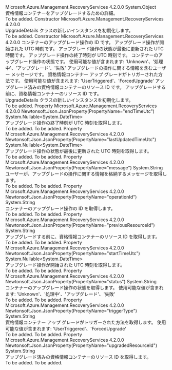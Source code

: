 <Type Name="UpgradeDetails" FullName="Microsoft.Azure.Management.RecoveryServices.Models.UpgradeDetails">
  <TypeSignature Language="C#" Value="public class UpgradeDetails" />
  <TypeSignature Language="ILAsm" Value=".class public auto ansi beforefieldinit UpgradeDetails extends System.Object" />
  <TypeSignature Language="DocId" Value="T:Microsoft.Azure.Management.RecoveryServices.Models.UpgradeDetails" />
  <TypeSignature Language="VB.NET" Value="Public Class UpgradeDetails" />
  <TypeSignature Language="F#" Value="type UpgradeDetails = class" />
  <AssemblyInfo>
    <AssemblyName>Microsoft.Azure.Management.RecoveryServices</AssemblyName>
    <AssemblyVersion>4.2.0.0</AssemblyVersion>
  </AssemblyInfo>
  <Base>
    <BaseTypeName>System.Object</BaseTypeName>
  </Base>
  <Interfaces />
  <Docs>
    <summary>
            資格情報コンテナーをアップグレードするための詳細。
            </summary>
    <remarks>To be added.</remarks>
  </Docs>
  <Members>
    <Member MemberName=".ctor">
      <MemberSignature Language="C#" Value="public UpgradeDetails ();" />
      <MemberSignature Language="ILAsm" Value=".method public hidebysig specialname rtspecialname instance void .ctor() cil managed" />
      <MemberSignature Language="DocId" Value="M:Microsoft.Azure.Management.RecoveryServices.Models.UpgradeDetails.#ctor" />
      <MemberSignature Language="VB.NET" Value="Public Sub New ()" />
      <MemberType>Constructor</MemberType>
      <AssemblyInfo>
        <AssemblyName>Microsoft.Azure.Management.RecoveryServices</AssemblyName>
        <AssemblyVersion>4.2.0.0</AssemblyVersion>
      </AssemblyInfo>
      <Parameters />
      <Docs>
        <summary>
            UpgradeDetails クラスの新しいインスタンスを初期化します。
            </summary>
        <remarks>To be added.</remarks>
      </Docs>
    </Member>
    <Member MemberName=".ctor">
      <MemberSignature Language="C#" Value="public UpgradeDetails (string operationId = null, Nullable&lt;DateTime&gt; startTimeUtc = null, Nullable&lt;DateTime&gt; lastUpdatedTimeUtc = null, Nullable&lt;DateTime&gt; endTimeUtc = null, string status = null, string message = null, string triggerType = null, string upgradedResourceId = null, string previousResourceId = null);" />
      <MemberSignature Language="ILAsm" Value=".method public hidebysig specialname rtspecialname instance void .ctor(string operationId, valuetype System.Nullable`1&lt;valuetype System.DateTime&gt; startTimeUtc, valuetype System.Nullable`1&lt;valuetype System.DateTime&gt; lastUpdatedTimeUtc, valuetype System.Nullable`1&lt;valuetype System.DateTime&gt; endTimeUtc, string status, string message, string triggerType, string upgradedResourceId, string previousResourceId) cil managed" />
      <MemberSignature Language="DocId" Value="M:Microsoft.Azure.Management.RecoveryServices.Models.UpgradeDetails.#ctor(System.String,System.Nullable{System.DateTime},System.Nullable{System.DateTime},System.Nullable{System.DateTime},System.String,System.String,System.String,System.String,System.String)" />
      <MemberSignature Language="VB.NET" Value="Public Sub New (Optional operationId As String = null, Optional startTimeUtc As Nullable(Of DateTime) = null, Optional lastUpdatedTimeUtc As Nullable(Of DateTime) = null, Optional endTimeUtc As Nullable(Of DateTime) = null, Optional status As String = null, Optional message As String = null, Optional triggerType As String = null, Optional upgradedResourceId As String = null, Optional previousResourceId As String = null)" />
      <MemberSignature Language="F#" Value="new Microsoft.Azure.Management.RecoveryServices.Models.UpgradeDetails : string * Nullable&lt;DateTime&gt; * Nullable&lt;DateTime&gt; * Nullable&lt;DateTime&gt; * string * string * string * string * string -&gt; Microsoft.Azure.Management.RecoveryServices.Models.UpgradeDetails" Usage="new Microsoft.Azure.Management.RecoveryServices.Models.UpgradeDetails (operationId, startTimeUtc, lastUpdatedTimeUtc, endTimeUtc, status, message, triggerType, upgradedResourceId, previousResourceId)" />
      <MemberType>Constructor</MemberType>
      <AssemblyInfo>
        <AssemblyName>Microsoft.Azure.Management.RecoveryServices</AssemblyName>
        <AssemblyVersion>4.2.0.0</AssemblyVersion>
      </AssemblyInfo>
      <Parameters>
        <Parameter Name="operationId" Type="System.String" />
        <Parameter Name="startTimeUtc" Type="System.Nullable&lt;System.DateTime&gt;" />
        <Parameter Name="lastUpdatedTimeUtc" Type="System.Nullable&lt;System.DateTime&gt;" />
        <Parameter Name="endTimeUtc" Type="System.Nullable&lt;System.DateTime&gt;" />
        <Parameter Name="status" Type="System.String" />
        <Parameter Name="message" Type="System.String" />
        <Parameter Name="triggerType" Type="System.String" />
        <Parameter Name="upgradedResourceId" Type="System.String" />
        <Parameter Name="previousResourceId" Type="System.String" />
      </Parameters>
      <Docs>
        <param name="operationId">コンテナーのアップグレード操作の ID です。</param>
        <param name="startTimeUtc">アップグレード操作が開始された UTC 時刻です。</param>
        <param name="lastUpdatedTimeUtc">アップグレード操作の状態が最後に更新された UTC 時間です。</param>
        <param name="endTimeUtc">アップグレード操作の終了時刻が UTC 時刻です。</param>
        <param name="status">コンテナーのアップグレード操作の状態です。
            使用可能な値が含まれます: 'Unknown'、'処理中'、'アップグレード'、'失敗'</param>
        <param name="message">アップグレードの操作に関する情報を含むユーザー メッセージです。</param>
        <param name="triggerType">資格情報コンテナー アップ グレードがトリガーされた方法です。 使用可能な値が含まれます: 'UserTriggered'、'ForcedUpgrade'</param>
        <param name="upgradedResourceId">アップグレード済みの資格情報コンテナーのリソース ID です。</param>
        <param name="previousResourceId">アップグレードする前に、資格情報コンテナーのリソース ID です。</param>
        <summary>
            UpgradeDetails クラスの新しいインスタンスを初期化します。
            </summary>
        <remarks>To be added.</remarks>
      </Docs>
    </Member>
    <Member MemberName="EndTimeUtc">
      <MemberSignature Language="C#" Value="public Nullable&lt;DateTime&gt; EndTimeUtc { get; }" />
      <MemberSignature Language="ILAsm" Value=".property instance valuetype System.Nullable`1&lt;valuetype System.DateTime&gt; EndTimeUtc" />
      <MemberSignature Language="DocId" Value="P:Microsoft.Azure.Management.RecoveryServices.Models.UpgradeDetails.EndTimeUtc" />
      <MemberSignature Language="VB.NET" Value="Public ReadOnly Property EndTimeUtc As Nullable(Of DateTime)" />
      <MemberSignature Language="F#" Value="member this.EndTimeUtc : Nullable&lt;DateTime&gt;" Usage="Microsoft.Azure.Management.RecoveryServices.Models.UpgradeDetails.EndTimeUtc" />
      <MemberType>Property</MemberType>
      <AssemblyInfo>
        <AssemblyName>Microsoft.Azure.Management.RecoveryServices</AssemblyName>
        <AssemblyVersion>4.2.0.0</AssemblyVersion>
      </AssemblyInfo>
      <Attributes>
        <Attribute>
          <AttributeName>Newtonsoft.Json.JsonProperty(PropertyName="endTimeUtc")</AttributeName>
        </Attribute>
      </Attributes>
      <ReturnValue>
        <ReturnType>System.Nullable&lt;System.DateTime&gt;</ReturnType>
      </ReturnValue>
      <Docs>
        <summary>
            アップグレード操作の終了時刻が UTC 時刻を取得します。
            </summary>
        <value>To be added.</value>
        <remarks>To be added.</remarks>
      </Docs>
    </Member>
    <Member MemberName="LastUpdatedTimeUtc">
      <MemberSignature Language="C#" Value="public Nullable&lt;DateTime&gt; LastUpdatedTimeUtc { get; }" />
      <MemberSignature Language="ILAsm" Value=".property instance valuetype System.Nullable`1&lt;valuetype System.DateTime&gt; LastUpdatedTimeUtc" />
      <MemberSignature Language="DocId" Value="P:Microsoft.Azure.Management.RecoveryServices.Models.UpgradeDetails.LastUpdatedTimeUtc" />
      <MemberSignature Language="VB.NET" Value="Public ReadOnly Property LastUpdatedTimeUtc As Nullable(Of DateTime)" />
      <MemberSignature Language="F#" Value="member this.LastUpdatedTimeUtc : Nullable&lt;DateTime&gt;" Usage="Microsoft.Azure.Management.RecoveryServices.Models.UpgradeDetails.LastUpdatedTimeUtc" />
      <MemberType>Property</MemberType>
      <AssemblyInfo>
        <AssemblyName>Microsoft.Azure.Management.RecoveryServices</AssemblyName>
        <AssemblyVersion>4.2.0.0</AssemblyVersion>
      </AssemblyInfo>
      <Attributes>
        <Attribute>
          <AttributeName>Newtonsoft.Json.JsonProperty(PropertyName="lastUpdatedTimeUtc")</AttributeName>
        </Attribute>
      </Attributes>
      <ReturnValue>
        <ReturnType>System.Nullable&lt;System.DateTime&gt;</ReturnType>
      </ReturnValue>
      <Docs>
        <summary>
            アップグレード操作の状態が最後に更新された UTC 時刻を取得します。
            </summary>
        <value>To be added.</value>
        <remarks>To be added.</remarks>
      </Docs>
    </Member>
    <Member MemberName="Message">
      <MemberSignature Language="C#" Value="public string Message { get; }" />
      <MemberSignature Language="ILAsm" Value=".property instance string Message" />
      <MemberSignature Language="DocId" Value="P:Microsoft.Azure.Management.RecoveryServices.Models.UpgradeDetails.Message" />
      <MemberSignature Language="VB.NET" Value="Public ReadOnly Property Message As String" />
      <MemberSignature Language="F#" Value="member this.Message : string" Usage="Microsoft.Azure.Management.RecoveryServices.Models.UpgradeDetails.Message" />
      <MemberType>Property</MemberType>
      <AssemblyInfo>
        <AssemblyName>Microsoft.Azure.Management.RecoveryServices</AssemblyName>
        <AssemblyVersion>4.2.0.0</AssemblyVersion>
      </AssemblyInfo>
      <Attributes>
        <Attribute>
          <AttributeName>Newtonsoft.Json.JsonProperty(PropertyName="message")</AttributeName>
        </Attribute>
      </Attributes>
      <ReturnValue>
        <ReturnType>System.String</ReturnType>
      </ReturnValue>
      <Docs>
        <summary>
            ユーザーが、アップグレードの操作に関する情報を格納するメッセージを取得します。
            </summary>
        <value>To be added.</value>
        <remarks>To be added.</remarks>
      </Docs>
    </Member>
    <Member MemberName="OperationId">
      <MemberSignature Language="C#" Value="public string OperationId { get; }" />
      <MemberSignature Language="ILAsm" Value=".property instance string OperationId" />
      <MemberSignature Language="DocId" Value="P:Microsoft.Azure.Management.RecoveryServices.Models.UpgradeDetails.OperationId" />
      <MemberSignature Language="VB.NET" Value="Public ReadOnly Property OperationId As String" />
      <MemberSignature Language="F#" Value="member this.OperationId : string" Usage="Microsoft.Azure.Management.RecoveryServices.Models.UpgradeDetails.OperationId" />
      <MemberType>Property</MemberType>
      <AssemblyInfo>
        <AssemblyName>Microsoft.Azure.Management.RecoveryServices</AssemblyName>
        <AssemblyVersion>4.2.0.0</AssemblyVersion>
      </AssemblyInfo>
      <Attributes>
        <Attribute>
          <AttributeName>Newtonsoft.Json.JsonProperty(PropertyName="operationId")</AttributeName>
        </Attribute>
      </Attributes>
      <ReturnValue>
        <ReturnType>System.String</ReturnType>
      </ReturnValue>
      <Docs>
        <summary>
            コンテナーのアップグレード操作の ID を取得します。
            </summary>
        <value>To be added.</value>
        <remarks>To be added.</remarks>
      </Docs>
    </Member>
    <Member MemberName="PreviousResourceId">
      <MemberSignature Language="C#" Value="public string PreviousResourceId { get; }" />
      <MemberSignature Language="ILAsm" Value=".property instance string PreviousResourceId" />
      <MemberSignature Language="DocId" Value="P:Microsoft.Azure.Management.RecoveryServices.Models.UpgradeDetails.PreviousResourceId" />
      <MemberSignature Language="VB.NET" Value="Public ReadOnly Property PreviousResourceId As String" />
      <MemberSignature Language="F#" Value="member this.PreviousResourceId : string" Usage="Microsoft.Azure.Management.RecoveryServices.Models.UpgradeDetails.PreviousResourceId" />
      <MemberType>Property</MemberType>
      <AssemblyInfo>
        <AssemblyName>Microsoft.Azure.Management.RecoveryServices</AssemblyName>
        <AssemblyVersion>4.2.0.0</AssemblyVersion>
      </AssemblyInfo>
      <Attributes>
        <Attribute>
          <AttributeName>Newtonsoft.Json.JsonProperty(PropertyName="previousResourceId")</AttributeName>
        </Attribute>
      </Attributes>
      <ReturnValue>
        <ReturnType>System.String</ReturnType>
      </ReturnValue>
      <Docs>
        <summary>
            アップグレードする前に、資格情報コンテナーのリソース ID を取得します。
            </summary>
        <value>To be added.</value>
        <remarks>To be added.</remarks>
      </Docs>
    </Member>
    <Member MemberName="StartTimeUtc">
      <MemberSignature Language="C#" Value="public Nullable&lt;DateTime&gt; StartTimeUtc { get; }" />
      <MemberSignature Language="ILAsm" Value=".property instance valuetype System.Nullable`1&lt;valuetype System.DateTime&gt; StartTimeUtc" />
      <MemberSignature Language="DocId" Value="P:Microsoft.Azure.Management.RecoveryServices.Models.UpgradeDetails.StartTimeUtc" />
      <MemberSignature Language="VB.NET" Value="Public ReadOnly Property StartTimeUtc As Nullable(Of DateTime)" />
      <MemberSignature Language="F#" Value="member this.StartTimeUtc : Nullable&lt;DateTime&gt;" Usage="Microsoft.Azure.Management.RecoveryServices.Models.UpgradeDetails.StartTimeUtc" />
      <MemberType>Property</MemberType>
      <AssemblyInfo>
        <AssemblyName>Microsoft.Azure.Management.RecoveryServices</AssemblyName>
        <AssemblyVersion>4.2.0.0</AssemblyVersion>
      </AssemblyInfo>
      <Attributes>
        <Attribute>
          <AttributeName>Newtonsoft.Json.JsonProperty(PropertyName="startTimeUtc")</AttributeName>
        </Attribute>
      </Attributes>
      <ReturnValue>
        <ReturnType>System.Nullable&lt;System.DateTime&gt;</ReturnType>
      </ReturnValue>
      <Docs>
        <summary>
            アップグレード操作が開始された UTC 時刻を取得します。
            </summary>
        <value>To be added.</value>
        <remarks>To be added.</remarks>
      </Docs>
    </Member>
    <Member MemberName="Status">
      <MemberSignature Language="C#" Value="public string Status { get; }" />
      <MemberSignature Language="ILAsm" Value=".property instance string Status" />
      <MemberSignature Language="DocId" Value="P:Microsoft.Azure.Management.RecoveryServices.Models.UpgradeDetails.Status" />
      <MemberSignature Language="VB.NET" Value="Public ReadOnly Property Status As String" />
      <MemberSignature Language="F#" Value="member this.Status : string" Usage="Microsoft.Azure.Management.RecoveryServices.Models.UpgradeDetails.Status" />
      <MemberType>Property</MemberType>
      <AssemblyInfo>
        <AssemblyName>Microsoft.Azure.Management.RecoveryServices</AssemblyName>
        <AssemblyVersion>4.2.0.0</AssemblyVersion>
      </AssemblyInfo>
      <Attributes>
        <Attribute>
          <AttributeName>Newtonsoft.Json.JsonProperty(PropertyName="status")</AttributeName>
        </Attribute>
      </Attributes>
      <ReturnValue>
        <ReturnType>System.String</ReturnType>
      </ReturnValue>
      <Docs>
        <summary>
            コンテナーのアップグレード操作の状態を取得します。 使用可能な値が含まれます: 'Unknown'、'処理中'、'アップグレード'、'失敗'
            </summary>
        <value>To be added.</value>
        <remarks>To be added.</remarks>
      </Docs>
    </Member>
    <Member MemberName="TriggerType">
      <MemberSignature Language="C#" Value="public string TriggerType { get; }" />
      <MemberSignature Language="ILAsm" Value=".property instance string TriggerType" />
      <MemberSignature Language="DocId" Value="P:Microsoft.Azure.Management.RecoveryServices.Models.UpgradeDetails.TriggerType" />
      <MemberSignature Language="VB.NET" Value="Public ReadOnly Property TriggerType As String" />
      <MemberSignature Language="F#" Value="member this.TriggerType : string" Usage="Microsoft.Azure.Management.RecoveryServices.Models.UpgradeDetails.TriggerType" />
      <MemberType>Property</MemberType>
      <AssemblyInfo>
        <AssemblyName>Microsoft.Azure.Management.RecoveryServices</AssemblyName>
        <AssemblyVersion>4.2.0.0</AssemblyVersion>
      </AssemblyInfo>
      <Attributes>
        <Attribute>
          <AttributeName>Newtonsoft.Json.JsonProperty(PropertyName="triggerType")</AttributeName>
        </Attribute>
      </Attributes>
      <ReturnValue>
        <ReturnType>System.String</ReturnType>
      </ReturnValue>
      <Docs>
        <summary>
            資格情報コンテナー アップ グレードがトリガーされた方法を取得します。 使用可能な値が含まれます: 'UserTriggered'、'ForcedUpgrade'
            </summary>
        <value>To be added.</value>
        <remarks>To be added.</remarks>
      </Docs>
    </Member>
    <Member MemberName="UpgradedResourceId">
      <MemberSignature Language="C#" Value="public string UpgradedResourceId { get; }" />
      <MemberSignature Language="ILAsm" Value=".property instance string UpgradedResourceId" />
      <MemberSignature Language="DocId" Value="P:Microsoft.Azure.Management.RecoveryServices.Models.UpgradeDetails.UpgradedResourceId" />
      <MemberSignature Language="VB.NET" Value="Public ReadOnly Property UpgradedResourceId As String" />
      <MemberSignature Language="F#" Value="member this.UpgradedResourceId : string" Usage="Microsoft.Azure.Management.RecoveryServices.Models.UpgradeDetails.UpgradedResourceId" />
      <MemberType>Property</MemberType>
      <AssemblyInfo>
        <AssemblyName>Microsoft.Azure.Management.RecoveryServices</AssemblyName>
        <AssemblyVersion>4.2.0.0</AssemblyVersion>
      </AssemblyInfo>
      <Attributes>
        <Attribute>
          <AttributeName>Newtonsoft.Json.JsonProperty(PropertyName="upgradedResourceId")</AttributeName>
        </Attribute>
      </Attributes>
      <ReturnValue>
        <ReturnType>System.String</ReturnType>
      </ReturnValue>
      <Docs>
        <summary>
            アップグレード済みの資格情報コンテナーのリソース ID を取得します。
            </summary>
        <value>To be added.</value>
        <remarks>To be added.</remarks>
      </Docs>
    </Member>
  </Members>
</Type>